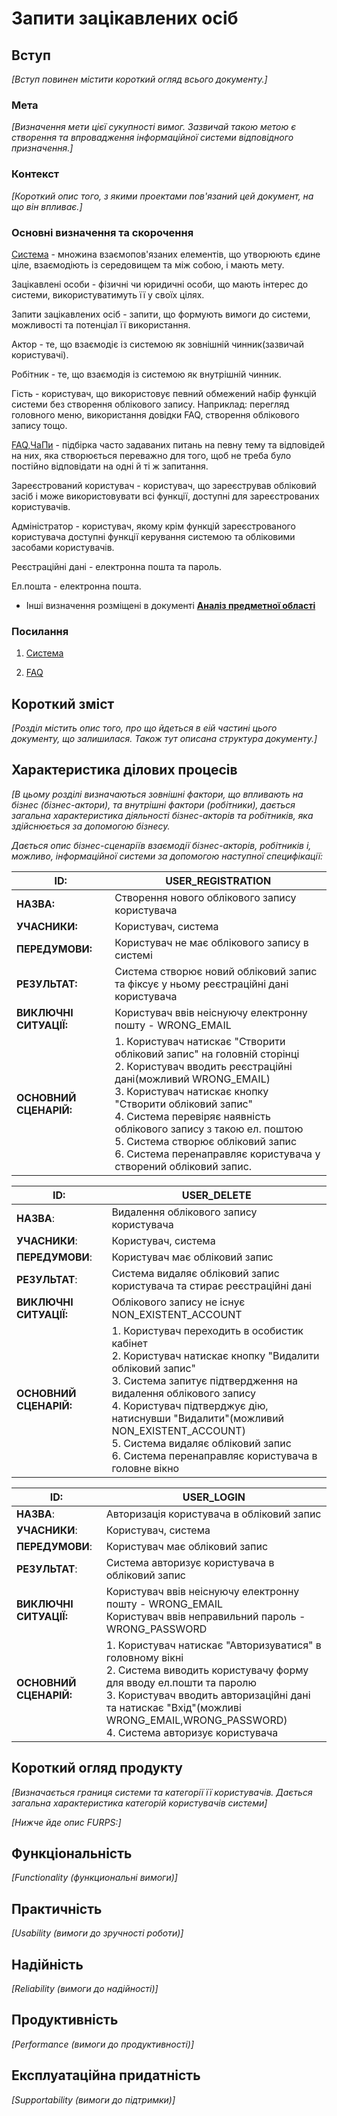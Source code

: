 # Запити зацікавлених осіб

## Вступ

*[Вступ повинен містити короткий огляд всього документу.]*

### Мета 

*[Визначення мети цієї сукупності вимог. Зазвичай такою метою є створення та впровадження 
 інформаційної системи відповідного призначення.]*

### Контекст

*[Короткий опис того, з якими проектами пов'язаний цей документ, на що він впливає.]*


### Основні визначення та скорочення

[Система](https://uk.wikipedia.org/wiki/%D0%A1%D0%B8%D1%81%D1%82%D0%B5%D0%BC%D0%B0) -  множина взаємопов'язаних елементів, що утворюють єдине ціле, взаємодіють із середовищем та між собою, і мають мету.

Зацікавлені особи - фізичні чи юридичні особи, що мають інтерес до системи, використуватимуть її у своїх цілях.

Запити зацікавлених осіб - запити, що формують вимоги до системи, можливості та потенціал її використання.

Актор - те, що взаємодіє із системою як зовнішній чинник(зазвичай користувачі).

Робітник - те, що взаємодія із системою як внутрішній чинник.

Гість - користувач, що використовує певний обмежений набір функцій системи без створення облікового запису. Наприклад: перегляд головного меню, використання довідки FAQ, створення облікового запису тощо.

[FAQ,ЧаПи](https://uk.wikipedia.org/wiki/FAQ) - підбірка часто задаваних питань на певну тему та відповідей на них, яка створюється переважно для того, щоб не треба було постійно відповідати на одні й ті ж запитання.

Зареєстрований користувач - користувач, що зареєстрував обліковий засіб і може використовувати всі функції, доступні для зареєстрованих користувачів.

Адміністратор - користувач, якому крім функцій зареєстрованого користувача доступні функції керування системою та обліковими засобами користувачів.

Реєстраційні дані - електронна пошта та пароль.

Ел.пошта - електронна пошта.

* Інші визначення розміщені в документі **[Аналіз предметної області](https://github.com/VladiusVostokus/Media-content-analysis-system_DB/blob/Vladik/docs/requirements/state-of-the-art.md#%D0%BE%D1%81%D0%BD%D0%BE%D0%B2%D0%BD%D1%96-%D0%B2%D0%B8%D0%B7%D0%BD%D0%B0%D1%87%D0%B5%D0%BD%D0%BD%D1%8F)**


### Посилання

1. [Система](https://uk.wikipedia.org/wiki/%D0%A1%D0%B8%D1%81%D1%82%D0%B5%D0%BC%D0%B0)

2. [FAQ](https://uk.wikipedia.org/wiki/FAQ)


## Короткий зміст

*[Розділ містить опис того, про що йдеться в еій частині цього документу, що залишилася. 
Також тут описана структура документу.]*

## Характеристика ділових процесів

*[В цьому розділі визначаються зовнішні фактори, що впливають на бізнес (бізнес-актори), 
та внутрішні фактори (робітники), дається загальна характеристика діяльності бізнес-акторів 
та робітників, яка здійснюється за допомогою бізнесу.*

*Дається опис бізнес-сценаріїв взаємодії бізнес-акторів, робітників і, можливо, інформаційної системи за допомогою наступної
специфікації:*

| **ID:**                | USER_REGISTRATION|
|-|-|
| **НАЗВА:**             | Створення нового облікового запису користувача|
| **УЧАСНИКИ:**          | Користувач, система|                                                                              
| **ПЕРЕДУМОВИ:**        | Користувач не має облікового запису в системі|                                                                                              
| **РЕЗУЛЬТАТ:**         | Система створює новий обліковий запис та фіксує у ньому реєстраційні дані користувача|
| **ВИКЛЮЧНІ СИТУАЦІЇ:** | Користувач ввів неіснуючу електронну пошту - WRONG_EMAIL|
| **ОСНОВНИЙ СЦЕНАРІЙ:** | 1. Користувач натискає "Створити обліковий запис" на головній сторінці <br/>2. Користувач вводить реєстраційні дані(можливий WRONG_EMAIL)<br/>3. Користувач натискає кнопку "Створити обліковий запис"<br/>4. Система перевіряє наявність облікового запису з такою ел. поштою<br/>5. Система створює обліковий запис<br/>6. Система перенаправляє користувача у створений обліковий запис. |

| ID:                | USER_DELETE|
|-|-|
| **НАЗВА**:             | Видалення облікового запису користувача|
| **УЧАСНИКИ**:          | Користувач, система|                                                                                                                        
| **ПЕРЕДУМОВИ**:        | Користувач має обліковий запис|                                                                                                    
| **РЕЗУЛЬТАТ**:         | Система видаляє обліковий запис користувача та стирає реєстраційні дані|
| **ВИКЛЮЧНІ СИТУАЦІЇ:** | Облікового запису не існує NON_EXISTENT_ACCOUNT|
| **ОСНОВНИЙ СЦЕНАРІЙ:** | 1. Користувач переходить в особистик кабінет <br/>2. Користувач натискає кнопку "Видалити обліковий запис"<br/>3. Система запитує підтвердження на видалення облікового запису<br/>4. Користувач підтверджує дію, натиснувши "Видалити"(можливий NON_EXISTENT_ACCOUNT) <br/>5. Система видаляє обліковий запис <br/>6. Cистема перенаправляє користувача в головне вікно |

| ID:                | USER_LOGIN|
|-|-|
| **НАЗВА**:             | Авторизація користувача в обліковий запис|
| **УЧАСНИКИ**:          | Користувач, система|                                                                                                                        
| **ПЕРЕДУМОВИ**:        | Користувач має обліковий запис|                                                                                                    
| **РЕЗУЛЬТАТ**:         | Система авторизує користувача в обліковий запис|
| **ВИКЛЮЧНІ СИТУАЦІЇ:** | Користувач ввів неіснуючу електронну пошту - WRONG_EMAIL<br/>Користувач ввів неправильний пароль - WRONG_PASSWORD|
| **ОСНОВНИЙ СЦЕНАРІЙ:** | 1. Користувач натискає "Авторизуватися" в головному вікні <br/>2. Система виводить користувачу форму для вводу ел.пошти та паролю<br/>3. Користувач вводить авторизаційні дані та натискає "Вхід"(можливі WRONG_EMAIL,WRONG_PASSWORD)<br/>4. Cистема авторизує користувача|


## Короткий огляд продукту

*[Визначається границя системи та категорії її користувачів. Дається загальна характеристика категорій користувачів
системи]*

*[Нижче йде опис FURPS:]*


## Функціональність

*[Functionality (функциональні вимоги)]*

## Практичність

*[Usability (вимоги до зручності роботи)]*

## Надійність

*[Reliability (вимоги до надійності)]*

## Продуктивність

*[Performance (вимоги до продуктивності)]*

## Експлуатаційна придатність

*[Supportability (вимоги до підтримки)]*
